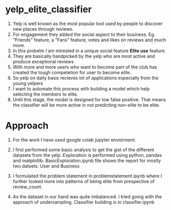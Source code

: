# yelp_elite_classifier

1. Yelp is well known as the most popular tool used by people to discover new places through reviews. 
2. For engagement they added the social aspect to their business. Eg. “Friends”
feature, a “Fans” feature, votes and likes on reviews and much
more. 
3. In this probelm I am intrested in a unique social feature **Elite use** feature.
4. They are basically handpicked by the yelp who are most active and produce exceptional reviews
5. With more and more users who want to become part of the club has created the tough competetion for user to become elite.
6. So yelp on daily basis recieves lot of applications especially from the young yelpers
7. I want to automate this process with building a model which help selecting the members to elite.
8. Until this stage, the model is designed for low false positive. That means the classifier will be more active in not predicting 
non-elite to be elite.

# Approach
1. For the work I have used google colab jupyter envoirment.

2. I first performed some basic analysis to get the gist of the different datasets from the yelp. Exploration is performed using 
python, pandas and matplotlib. BasicExploration.ipynb file shows the report for mostly two datsets. User and Business

3. I formulated the problem statement in problemstatement.ipynb where I further looked more into patterns of being elite from
prespective of review_count. 

4. As the dataset in our hand was quite imbalanced. I tried going with the approach of undersampling. Classifier building is in
classifier.ipynb







